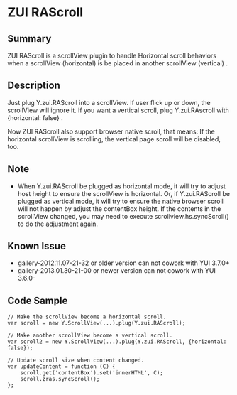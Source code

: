 ZUI RAScroll
============

Summary
-------

ZUI RAScroll is a scrollView plugin to handle Horizontal scroll behaviors when 
a scrollView (horizontal) is be placed in another scrollView (vertical) .

Description
-----------

Just plug Y.zui.RAScroll into a scrollView. If user flick up or down, the
scrollView will ignore it. If you want a vertical scroll, plug Y.zui.RAscroll
with {horizontal: false} .

Now ZUI RAScroll also support browser native scroll, that means: If the horizontal
scrollView is scrolling, the vertical page scroll will be disabled, too.

Note
----

*   When Y.zui.RAScroll be plugged as horizontal mode, it will try to adjust 
    host height to ensure the scrollView is horizontal. Or, if Y.zui.RAScroll 
    be plugged as vertical mode, it will try to ensure the native browser 
    scroll will not happen by adjust the contentBox height. If the contents in 
    the scrollView changed, you may need to execute scrollview.hs.syncScroll()
    to do the adjustment again.

Known Issue
-----------

*   gallery-2012.11.07-21-32 or older version can not cowork with YUI 3.7.0+
*   gallery-2013.01.30-21-00 or newer version can not cowork with YUI 3.6.0-

Code Sample
-----------


    // Make the scrollView become a horizontal scroll.
    var scroll = new Y.ScrollView(...).plug(Y.zui.RAScroll);

    // Make another scrollView become a vertical scroll.
    var scroll2 = new Y.ScrollView(...).plug(Y.zui.RAScroll, {horizontal: false});

    // Update scroll size when content changed.
    var updateContent = function (C) {
        scroll.get('contentBox').set('innerHTML', C);
        scroll.zras.syncScroll();
    };

